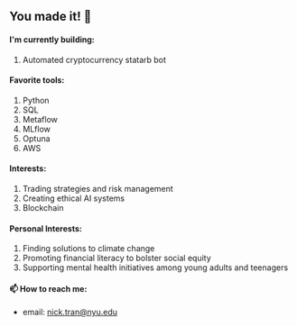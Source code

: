 ## You made it! 👋

#### I'm currently building:
1. Automated cryptocurrency statarb bot

#### Favorite tools: 
1. Python
2. SQL
3. Metaflow
4. MLflow
5. Optuna
6. AWS

#### Interests:
1. Trading strategies and risk management
2. Creating ethical AI systems
3. Blockchain

#### Personal Interests:
1. Finding solutions to climate change
2. Promoting financial literacy to bolster social equity
3. Supporting mental health initiatives among young adults and teenagers

#### 📫 How to reach me:
- email: nick.tran@nyu.edu
<!--
**trannolis/trannolis** is a ✨ _special_ ✨ repository because its `README.md` (this file) appears on your GitHub profile.

Here are some ideas to get you started:

- 🔭 I’m currently working on ...
- 🌱 I’m currently learning ...
- 👯 I’m looking to collaborate on ...
- 🤔 I’m looking for help with ...
- 💬 Ask me about ...
- 📫 How to reach me: ...
- 😄 Pronouns: ...
- ⚡ Fun fact: ...
-->
